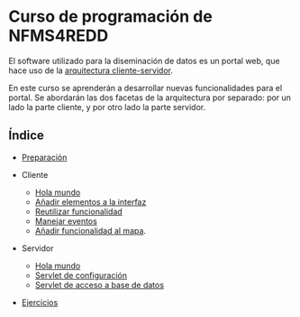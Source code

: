 # Curso de programación de NFMS4REDD

El software utilizado para la diseminación de datos es un portal web, que hace uso de la [arquitectura cliente-servidor](https://es.wikipedia.org/wiki/Cliente-servidor).

En este curso se aprenderán a desarrollar nuevas funcionalidades para el portal. Se abordarán las dos facetas de la arquitectura por separado: por un lado la parte cliente, y por otro lado la parte servidor.

## Índice

* [Preparación](setup.md)
* Cliente

	* [Hola mundo](client/hello_world.md)
	* [Añadir elementos a la interfaz](client/add_ui.md)
	* [Reutilizar funcionalidad](client/reuse.md)
	* [Manejar eventos](client/events.md)
	* [Añadir funcionalidad al mapa](client/add_map_functionality.md).

* Servidor

	* [Hola mundo](server/hello_world.md)
	* [Servlet de configuración](server/config_servlet.md)
	* [Servlet de acceso a base de datos](server/db_servlet.md)

* [Ejercicios](exercises.md)